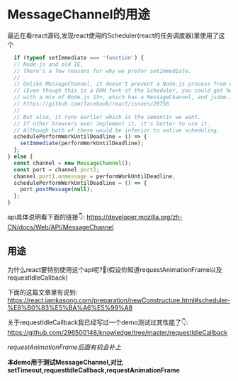 # MessageChannel的用途

最近在看react源码,发现react使用的Scheduler(react的任务调度器)里使用了这个

``` javascript
  if (typeof setImmediate === 'function') {
  // Node.js and old IE.
  // There's a few reasons for why we prefer setImmediate.
  //
  // Unlike MessageChannel, it doesn't prevent a Node.js process from exiting.
  // (Even though this is a DOM fork of the Scheduler, you could get here
  // with a mix of Node.js 15+, which has a MessageChannel, and jsdom.)
  // https://github.com/facebook/react/issues/20756
  //
  // But also, it runs earlier which is the semantic we want.
  // If other browsers ever implement it, it's better to use it.
  // Although both of these would be inferior to native scheduling.
  schedulePerformWorkUntilDeadline = () => {
    setImmediate(performWorkUntilDeadline);
  };
} else {
  const channel = new MessageChannel();
  const port = channel.port2;
  channel.port1.onmessage = performWorkUntilDeadline;
  schedulePerformWorkUntilDeadline = () => {
    port.postMessage(null);
  };
}
```

api具体说明看下面的链接👇:
https://developer.mozilla.org/zh-CN/docs/Web/API/MessageChannel

## 用途

为什么react要特别使用这个api呢?🧐(假设你知道requestAnimationFrame以及requestIdleCallback)

下面的这篇文章里有说到:
https://react.iamkasong.com/preparation/newConstructure.html#scheduler-%E8%B0%83%E5%BA%A6%E5%99%A8

关于requestIdleCallback我已经写过一个demo测试过其性能了👇:
https://github.com/296500148/knowledge/tree/master/requestIdleCallback

*requestAnimationFrame后面有机会补上*

**本demo用于测试MessageChannel,对比setTimeout,requestIdleCallback,requestAnimationFrame**